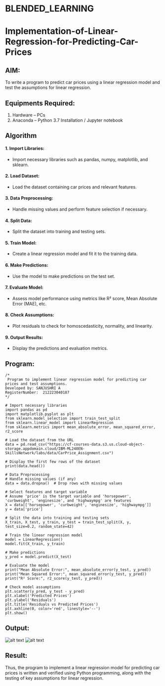# BLENDED_LEARNING
# Implementation-of-Linear-Regression-for-Predicting-Car-Prices
## AIM:
To write a program to predict car prices using a linear regression model and test the assumptions for linear regression.

## Equipments Required:
1. Hardware – PCs
2. Anaconda – Python 3.7 Installation / Jupyter notebook

## Algorithm
#### 1. Import Libraries: 
* Import necessary libraries such as pandas, numpy, matplotlib, and sklearn.
#### 2. Load Dataset: 
* Load the dataset containing car prices and relevant features.
#### 3. Data Preprocessing: 
* Handle missing values and perform feature selection if necessary.
#### 4. Split Data: 
* Split the dataset into training and testing sets.
#### 5. Train Model: 
* Create a linear regression model and fit it to the training data.
#### 6. Make Predictions: 
* Use the model to make predictions on the test set.
#### 7. Evaluate Model: 
* Assess model performance using metrics like R² score, Mean Absolute Error (MAE), etc.
#### 8. Check Assumptions: 
* Plot residuals to check for homoscedasticity, normality, and linearity.
#### 9. Output Results: 
* Display the predictions and evaluation metrics.

## Program:
```
/*
 Program to implement linear regression model for predicting car prices and test assumptions.
Developed by: SANJUSHRI A
RegisterNumber:  212223040187
*/

# Import necessary libraries
import pandas as pd
import matplotlib.pyplot as plt
from sklearn.model_selection import train_test_split
from sklearn.linear_model import LinearRegression
from sklearn.metrics import mean_absolute_error, mean_squared_error, r2_score

# Load the dataset from the URL
data = pd.read_csv("https://cf-courses-data.s3.us.cloud-object-storage.appdomain.cloud/IBM-ML240EN-SkillsNetwork/labs/data/CarPrice_Assignment.csv")

# Display the first few rows of the dataset
print(data.head())

# Data Preprocessing
# Handle missing values (if any)
data = data.dropna()  # Drop rows with missing values

# Select features and target variable
# Assume 'price' is the target variable and 'horsepower', 'curbweight', 'enginesize', and 'highwaympg' are features
X = data[['horsepower', 'curbweight', 'enginesize', 'highwaympg']]
y = data['price']

# Split the data into training and testing sets
X_train, X_test, y_train, y_test = train_test_split(X, y, test_size=0.2, random_state=42)

# Train the linear regression model
model = LinearRegression()
model.fit(X_train, y_train)

# Make predictions
y_pred = model.predict(X_test)

# Evaluate the model
print("Mean Absolute Error:", mean_absolute_error(y_test, y_pred))
print("Mean Squared Error:", mean_squared_error(y_test, y_pred))
print("R² Score:", r2_score(y_test, y_pred))

# Check model assumptions
plt.scatter(y_pred, y_test - y_pred)
plt.xlabel('Predicted Prices')
plt.ylabel('Residuals')
plt.title('Residuals vs Predicted Prices')
plt.axhline(0, color='red', linestyle='--')
plt.show()
```


## Output:
![alt text](<Screenshot (864).png>)
![alt text](<Screenshot (862).png>)



## Result:
Thus, the program to implement a linear regression model for predicting car prices is written and verified using Python programming, along with the testing of key assumptions for linear regression.
